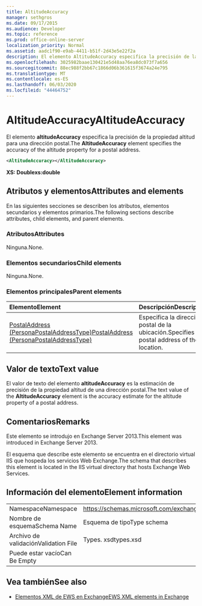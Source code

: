 ```yaml
---
title: AltitudeAccuracy
manager: sethgros
ms.date: 09/17/2015
ms.audience: Developer
ms.topic: reference
ms.prod: office-online-server
localization_priority: Normal
ms.assetid: aadc1f90-e9ab-4411-b51f-2d43e5e22f2a
description: El elemento AltitudeAccuracy especifica la precisión de la propiedad altitud para una dirección postal.
ms.openlocfilehash: 3025982baae130421e5d48aa76ea8dc073f7a656
ms.sourcegitcommit: 88ec988f2bb67c1866d06b361615f3674a24e795
ms.translationtype: MT
ms.contentlocale: es-ES
ms.lasthandoff: 06/03/2020
ms.locfileid: "44464752"
---
```

# <a name="altitudeaccuracy"></a><span data-ttu-id="5388c-103">AltitudeAccuracy</span><span class="sxs-lookup"><span data-stu-id="5388c-103">AltitudeAccuracy</span></span>

<span data-ttu-id="5388c-104">El elemento **altitudeAccuracy** especifica la precisión de la propiedad altitud para una dirección postal.</span><span class="sxs-lookup"><span data-stu-id="5388c-104">The **AltitudeAccuracy** element specifies the accuracy of the altitude property for a postal address.</span></span> 
  
```XML
<AltitudeAccuracy></AltitudeAccuracy>
```

 <span data-ttu-id="5388c-105">**XS: Double**</span><span class="sxs-lookup"><span data-stu-id="5388c-105">**xs:double**</span></span>
## <a name="attributes-and-elements"></a><span data-ttu-id="5388c-106">Atributos y elementos</span><span class="sxs-lookup"><span data-stu-id="5388c-106">Attributes and elements</span></span>

<span data-ttu-id="5388c-107">En las siguientes secciones se describen los atributos, elementos secundarios y elementos primarios.</span><span class="sxs-lookup"><span data-stu-id="5388c-107">The following sections describe attributes, child elements, and parent elements.</span></span>
  
### <a name="attributes"></a><span data-ttu-id="5388c-108">Atributos</span><span class="sxs-lookup"><span data-stu-id="5388c-108">Attributes</span></span>

<span data-ttu-id="5388c-109">Ninguna.</span><span class="sxs-lookup"><span data-stu-id="5388c-109">None.</span></span>
  
### <a name="child-elements"></a><span data-ttu-id="5388c-110">Elementos secundarios</span><span class="sxs-lookup"><span data-stu-id="5388c-110">Child elements</span></span>

<span data-ttu-id="5388c-111">Ninguna.</span><span class="sxs-lookup"><span data-stu-id="5388c-111">None.</span></span>
  
### <a name="parent-elements"></a><span data-ttu-id="5388c-112">Elementos principales</span><span class="sxs-lookup"><span data-stu-id="5388c-112">Parent elements</span></span>

|<span data-ttu-id="5388c-113">**Elemento**</span><span class="sxs-lookup"><span data-stu-id="5388c-113">**Element**</span></span>|<span data-ttu-id="5388c-114">**Descripción**</span><span class="sxs-lookup"><span data-stu-id="5388c-114">**Description**</span></span>|
|:-----|:-----|
|[<span data-ttu-id="5388c-115">PostalAddress (PersonaPostalAddressType)</span><span class="sxs-lookup"><span data-stu-id="5388c-115">PostalAddress (PersonaPostalAddressType)</span></span>](postaladdress-personapostaladdresstype.md) <br/> |<span data-ttu-id="5388c-116">Especifica la dirección postal de la ubicación.</span><span class="sxs-lookup"><span data-stu-id="5388c-116">Specifies the postal address of the location.</span></span>  <br/> |
   
## <a name="text-value"></a><span data-ttu-id="5388c-117">Valor de texto</span><span class="sxs-lookup"><span data-stu-id="5388c-117">Text value</span></span>

<span data-ttu-id="5388c-118">El valor de texto del elemento **altitudeAccuracy** es la estimación de precisión de la propiedad altitud de una dirección postal.</span><span class="sxs-lookup"><span data-stu-id="5388c-118">The text value of the **AltitudeAccuracy** element is the accuracy estimate for the altitude property of a postal address.</span></span> 
  
## <a name="remarks"></a><span data-ttu-id="5388c-119">Comentarios</span><span class="sxs-lookup"><span data-stu-id="5388c-119">Remarks</span></span>

<span data-ttu-id="5388c-120">Este elemento se introdujo en Exchange Server 2013.</span><span class="sxs-lookup"><span data-stu-id="5388c-120">This element was introduced in Exchange Server 2013.</span></span>
  
<span data-ttu-id="5388c-121">El esquema que describe este elemento se encuentra en el directorio virtual IIS que hospeda los servicios Web Exchange.</span><span class="sxs-lookup"><span data-stu-id="5388c-121">The schema that describes this element is located in the IIS virtual directory that hosts Exchange Web Services.</span></span>
  
## <a name="element-information"></a><span data-ttu-id="5388c-122">Información del elemento</span><span class="sxs-lookup"><span data-stu-id="5388c-122">Element information</span></span>

|||
|:-----|:-----|
|<span data-ttu-id="5388c-123">Namespace</span><span class="sxs-lookup"><span data-stu-id="5388c-123">Namespace</span></span>  <br/> |https://schemas.microsoft.com/exchange/services/2006/types  <br/> |
|<span data-ttu-id="5388c-124">Nombre de esquema</span><span class="sxs-lookup"><span data-stu-id="5388c-124">Schema Name</span></span>  <br/> |<span data-ttu-id="5388c-125">Esquema de tipo</span><span class="sxs-lookup"><span data-stu-id="5388c-125">Type schema</span></span>  <br/> |
|<span data-ttu-id="5388c-126">Archivo de validación</span><span class="sxs-lookup"><span data-stu-id="5388c-126">Validation File</span></span>  <br/> |<span data-ttu-id="5388c-127">Types. xsd</span><span class="sxs-lookup"><span data-stu-id="5388c-127">types.xsd</span></span>  <br/> |
|<span data-ttu-id="5388c-128">Puede estar vacío</span><span class="sxs-lookup"><span data-stu-id="5388c-128">Can Be Empty</span></span>  <br/> ||
   
## <a name="see-also"></a><span data-ttu-id="5388c-129">Vea también</span><span class="sxs-lookup"><span data-stu-id="5388c-129">See also</span></span>

- [<span data-ttu-id="5388c-130">Elementos XML de EWS en Exchange</span><span class="sxs-lookup"><span data-stu-id="5388c-130">EWS XML elements in Exchange</span></span>](ews-xml-elements-in-exchange.md)


